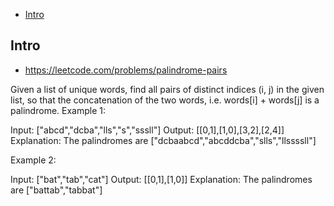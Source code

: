 - [Intro](#intro)

## Intro

- https://leetcode.com/problems/palindrome-pairs

Given a list of unique words, find all pairs of distinct indices (i, j) in the given list, so that the concatenation of the two words, i.e. words[i] + words[j] is a palindrome.
Example 1:


Input: ["abcd","dcba","lls","s","sssll"]
Output: [[0,1],[1,0],[3,2],[2,4]] 
Explanation: The palindromes are ["dcbaabcd","abcddcba","slls","llssssll"]


Example 2:

Input: ["bat","tab","cat"]
Output: [[0,1],[1,0]] 
Explanation: The palindromes are ["battab","tabbat"]



